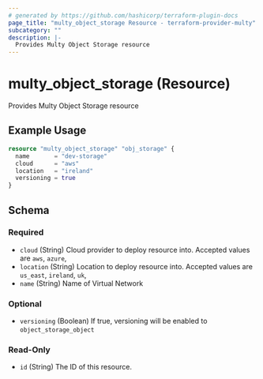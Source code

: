 ```yaml
---
# generated by https://github.com/hashicorp/terraform-plugin-docs
page_title: "multy_object_storage Resource - terraform-provider-multy"
subcategory: ""
description: |-
  Provides Multy Object Storage resource
---
```


# multy_object_storage (Resource)

Provides Multy Object Storage resource

## Example Usage

```terraform
resource "multy_object_storage" "obj_storage" {
  name       = "dev-storage"
  cloud      = "aws"
  location   = "ireland"
  versioning = true
}
```

<!-- schema generated by tfplugindocs -->
## Schema

### Required

- `cloud` (String) Cloud provider to deploy resource into. Accepted values are `aws`, `azure`,
- `location` (String) Location to deploy resource into. Accepted values are `us_east`, `ireland`, `uk`,
- `name` (String) Name of Virtual Network

### Optional

- `versioning` (Boolean) If true, versioning will be enabled to `object_storage_object`

### Read-Only

- `id` (String) The ID of this resource.


